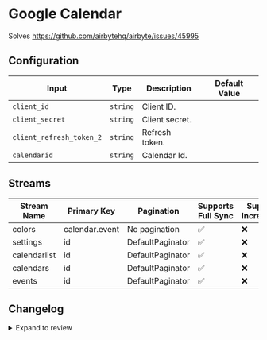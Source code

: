 # Google Calendar
Solves https://github.com/airbytehq/airbyte/issues/45995

## Configuration

| Input | Type | Description | Default Value |
|-------|------|-------------|---------------|
| `client_id` | `string` | Client ID.  |  |
| `client_secret` | `string` | Client secret.  |  |
| `client_refresh_token_2` | `string` | Refresh token.  |  |
| `calendarid` | `string` | Calendar Id.  |  |

## Streams
| Stream Name | Primary Key | Pagination | Supports Full Sync | Supports Incremental |
|-------------|-------------|------------|---------------------|----------------------|
| colors | calendar.event | No pagination | ✅ |  ❌  |
| settings | id | DefaultPaginator | ✅ |  ❌  |
| calendarlist | id | DefaultPaginator | ✅ |  ❌  |
| calendars | id | DefaultPaginator | ✅ |  ❌  |
| events | id | DefaultPaginator | ✅ |  ❌  |

## Changelog

<details>
  <summary>Expand to review</summary>

| Version          | Date              | Pull Request | Subject        |
|------------------|-------------------|--------------|----------------|
| 0.0.21 | 2025-08-09 | [64614](https://github.com/airbytehq/airbyte/pull/64614) | Update dependencies |
| 0.0.20 | 2025-08-02 | [64218](https://github.com/airbytehq/airbyte/pull/64218) | Update dependencies |
| 0.0.19 | 2025-07-26 | [63813](https://github.com/airbytehq/airbyte/pull/63813) | Update dependencies |
| 0.0.18 | 2025-07-19 | [63491](https://github.com/airbytehq/airbyte/pull/63491) | Update dependencies |
| 0.0.17 | 2025-07-12 | [63149](https://github.com/airbytehq/airbyte/pull/63149) | Update dependencies |
| 0.0.16 | 2025-07-05 | [62653](https://github.com/airbytehq/airbyte/pull/62653) | Update dependencies |
| 0.0.15 | 2025-06-28 | [62156](https://github.com/airbytehq/airbyte/pull/62156) | Update dependencies |
| 0.0.14 | 2025-06-21 | [61833](https://github.com/airbytehq/airbyte/pull/61833) | Update dependencies |
| 0.0.13 | 2025-06-14 | [61121](https://github.com/airbytehq/airbyte/pull/61121) | Update dependencies |
| 0.0.12 | 2025-05-24 | [60587](https://github.com/airbytehq/airbyte/pull/60587) | Update dependencies |
| 0.0.11 | 2025-05-10 | [59250](https://github.com/airbytehq/airbyte/pull/59250) | Update dependencies |
| 0.0.10 | 2025-04-26 | [58812](https://github.com/airbytehq/airbyte/pull/58812) | Update dependencies |
| 0.0.9 | 2025-04-19 | [58175](https://github.com/airbytehq/airbyte/pull/58175) | Update dependencies |
| 0.0.8 | 2025-04-12 | [57066](https://github.com/airbytehq/airbyte/pull/57066) | Update dependencies |
| 0.0.7 | 2025-03-29 | [56487](https://github.com/airbytehq/airbyte/pull/56487) | Update dependencies |
| 0.0.6 | 2025-03-22 | [55939](https://github.com/airbytehq/airbyte/pull/55939) | Update dependencies |
| 0.0.5 | 2025-03-08 | [55325](https://github.com/airbytehq/airbyte/pull/55325) | Update dependencies |
| 0.0.4 | 2025-03-01 | [54992](https://github.com/airbytehq/airbyte/pull/54992) | Update dependencies |
| 0.0.3 | 2025-02-22 | [54395](https://github.com/airbytehq/airbyte/pull/54395) | Update dependencies |
| 0.0.2 | 2025-02-15 | [47915](https://github.com/airbytehq/airbyte/pull/47915) | Update dependencies |
| 0.0.1 | 2024-10-06 | | Initial release by [@bala-ceg](https://github.com/bala-ceg) via Connector Builder |

</details>
